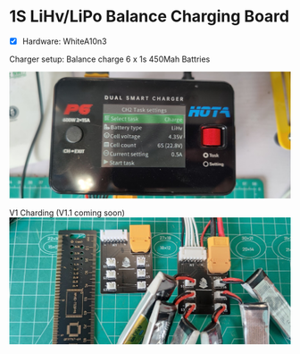 # 1S LiHv/LiPo Balance Charging Board

- [x] Hardware: WhiteA10n3

Charger setup: Balance charge 6 x 1s 450Mah Battries

![badge0](/pics/settings.jpg)   

V1 Charding (V1.1 coming soon)
![badge0](/pics/charge_v1.jpg)   
